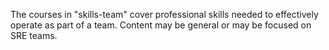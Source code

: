 The courses in "skills-team" cover professional skills needed to effectively operate as part of a team. Content may be general or may be focused on SRE teams.

